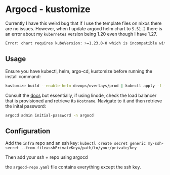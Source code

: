 # Argocd - kustomize

Currently I have this weird bug that if I use the template files on nixos there are no issues. However, when I update argocd helm chart to `5.51.2` there is an error about my `kubernetes` version being 1.20 even though I have 1.27.

```bash
Error: chart requires kubeVersion: >=1.23.0-0 which is incompatible with Kubernetes v1.20.0
```

## Usage

Ensure you have kubectl, helm, argo-cd, kustomize before running the install command:

```bash
kustomize build --enable-helm devops/overlays/prod | kubectl apply -f -
```

Consult the [docs](https://argo-cd.readthedocs.io/en/stable/getting_started/) but essentially, if using linode, check the load balancer that is provisioned and retrieve its `Hostname`. Navigate to it and then retrieve the inital password:

```bash
argocd admin initial-password -n argocd
```

## Configuration

Add the `infra` repo and an ssh key:
`kubectl create secret generic my-ssh-secret --from-file=sshPrivateKey=/path/to/your/private/key`

Then add your ssh + repo using argocd

the `argocd-repo.yaml` file contains everything except the ssh key.
